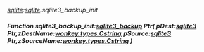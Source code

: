 _[sqlite](../../modules/sqlite/sqlite-module.md):[sqlite](../../modules/sqlite/sqlite-module.md).sqlite3\_backup\_init_
##### Function sqlite3\_backup\_init:[sqlite3_backup](../../modules/sqlite/sqlite-sqlite3_backup.md) Ptr( pDest:[sqlite3](../../modules/sqlite/sqlite-sqlite3.md) Ptr,zDestName:[wonkey.types.Cstring](../../modules/wonkey/wonkey-types-cstring.md),pSource:[sqlite3](../../modules/sqlite/sqlite-sqlite3.md) Ptr,zSourceName:[wonkey.types.Cstring](../../modules/wonkey/wonkey-types-cstring.md) )
